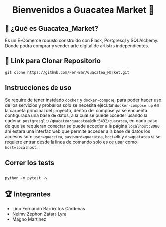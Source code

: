 <h1 align="center">Bienvenidos a Guacatea Market 🛒</h1>

## 🥑 ¿Qué es Guacatea_Market?
<p>
  Es un E-Comerce robusto construído con Flask, Postgresql y SQLAlchemy.<br>
  Donde podra comprar y vender arte digital de artistas independientes.

</p>

## 📂 Link para Clonar Repositorio
```
git clone https://github.com/Fer-Bar/Guacatea_Market.git
```

## Instrucciones de uso

Se require de tener instalado `docker` y `docker-compose`, para poder hacer uso de los servicios y probarlos solo se necesita ejecutar `docker-compose up` en la carpeta principal del proyecto, dentro del compose ya se encuenta configurada una base de datos, a la cual se puede acceder usando la cadena: `postgresql://guacatea:guacatea@db:5432/guacatea`, en dado caso de que se requieran conectar se puede acceder a la página `localhost:8080` ahí estara una interfaz web que permite acceder a la base de datos los accesos son: `user=guacatea`, `password=guacatea`, `host=db` y `db=guatatea` si se requiere entrar desde la linea de comando solo es de usar como `host=localhost`.

## Correr los tests
```

python -m pytest -v

```

## 🏆 Integrantes
- Lino Fernando Barrientos Cárdenas
- Neimv Zephon Zatara Lyra
- Magno Martinez
